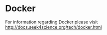# Docker

For information regarding Docker please visit http://docs.seek4science.org/tech/docker.html
